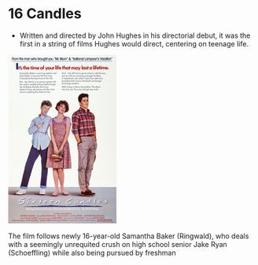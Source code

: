 # 16 Candles 
+ Written and directed by John Hughes in his directorial debut, it was the first in a string of films Hughes would direct, centering on teenage life. 

![cand](candles.jpg)

The film follows newly 16-year-old Samantha Baker (Ringwald), who deals with a seemingly unrequited crush on high school senior Jake Ryan (Schoeffling) while also being pursued by freshman